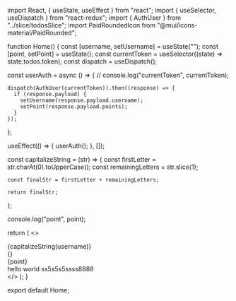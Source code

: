 import React, { useState, useEffect } from "react";
import { useSelector, useDispatch } from "react-redux";
import { AuthUser } from "../slice/todosSlice";
import PaidRoundedIcon from "@mui/icons-material/PaidRounded";

function Home() {
  const [username, setUsername] = useState("");
  const [point, setPoint] = useState();
  const currentToken = useSelector((state) => state.todos.token);
  const dispatch = useDispatch();

  const userAuth = async () => {
    // console.log("currentToken", currentToken);

    dispatch(AuthUser(currentToken)).then((response) => {
      if (response.payload) {
        setUsername(response.payload.username);
        setPoint(response.payload.points);
      }
    });
  };

  useEffect(() => {
    userAuth();
  }, []);

  const capitalizeString = (str) => {
    const firstLetter = str.charAt(0).toUpperCase();
    const remainingLetters = str.slice(1);

    const finalStr = firstLetter + remainingLetters;

    return finalStr;
  };

  console.log("point", point);

  return (
    <>
      <div className="w-full bg-red-200 border-2 flex border-black p-2">
        <div className="w-full">
          <div className="flex justify-center">
            <div className="w-[80%] flex justify-between items-center mb-5 bg-slate-100 rounded-md shadow-sm">
              <div className="mx-4 font-semibold tracking-wider">
                {capitalizeString(username)}
              </div>
              {}
            </div>
            <div className="flex mx-1 px-2 justify-between items-center mb-5 bg-slate-100 rounded-md shadow-sm">
              <PaidRoundedIcon className="text-yellow-400" /> {point}
            </div>
          </div>
          <div>
            hello world 
            ss5s5s5ssss8888
          </div>
        </div>
      </div>
    </>
  );
}

export default Home;
